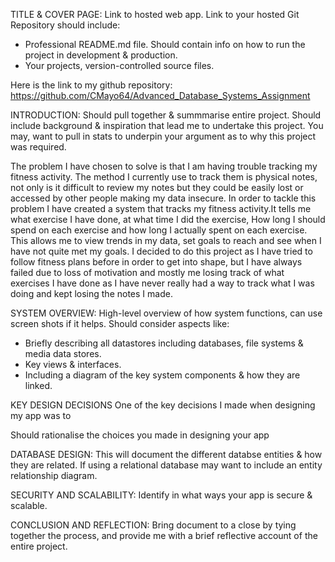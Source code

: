 TITLE & COVER PAGE:
Link to hosted web app.
Link to your hosted Git Repository should include:
- Professional README.md file. Should contain info on how to run the project in development & production.
- Your projects, version-controlled source files.

Here is the link to my github repository: https://github.com/CMayo64/Advanced_Database_Systems_Assignment

INTRODUCTION:
Should pull together & summmarise entire project. Should include background & inspiration that lead me to undertake this project. You may, want to pull in stats to underpin your argument as to why this project was required.

The problem I have chosen to solve is that I am having trouble tracking my fitness activity. The method I currently use to track them is physical notes, not only is it difficult to review my notes but they could be easily lost or accessed by other people making my data insecure. In order to tackle this problem I have created a system that tracks my fitness activity.It tells me what exercise I have done, at what time I did the exercise, How long I should spend on each exercise and how long I actually spent on each exercise. This allows me to view trends in my data, set goals to reach and see when I have not quite met my goals. I decided to do this project as I have tried to follow fitness plans before in order to get into shape, but I have always failed due to loss of motivation and mostly me losing track of what exercises I have done as I have never really had a way to track what I was doing and kept losing the notes I made.


SYSTEM OVERVIEW:
High-level overview of how system functions, can use screen shots if it helps. Should consider aspects like:
- Briefly describing all datastores including databases, file systems & media data stores.
- Key views & interfaces.
- Including a diagram of the key system components & how they are linked.

KEY DESIGN DECISIONS
One of the key decisions I made when designing my app was to 

Should rationalise the choices you made in designing your app

DATABASE DESIGN:
This will document the different databse entities & how they are related. If using a relational database may want to include an entity relationship diagram.

SECURITY AND SCALABILITY:
Identify in what ways your app is secure & scalable.

CONCLUSION AND REFLECTION:
Bring document to a close by tying together the process, and provide me with a brief reflective account of the entire project.